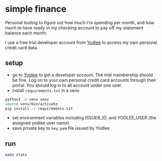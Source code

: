 # simple finance

Personal tooling to figure out how much I'm spending per month, and how much to have ready in my checking account to pay off my statement balance each month.

I use a free trial developer account from [Yodlee](https://developer.yodlee.com/) to access my own personal credit card data.

## setup

- go to [Yodlee](https://developer.yodlee.com/) to get a developer account. The trial membership should be fine. Log on to your own personal credit card accounts through their portal. You should log in to all account under one user.
- install `requirements.txt` in a venv
```bash
python3 -m venv venv
source venv/bin/activate
pip install -r requirements.txt
```

- set environment variables including ISSUER_ID, and YODLEE_USER (the assigned yodlee user name)
- save private key to `key.pem` file issued by Yodlee

## run
```bash
make stats
```
